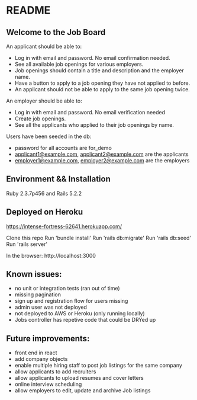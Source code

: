 # README

## Welcome to the Job Board

An applicant should be able to:
* Log in with email and password. No email confirmation needed.
* See all available job openings for various employers.
* Job openings should contain a title and description and the employer name.
* Have a button to apply to a job opening they have not applied to before.
* An applicant should not be able to apply to the same job opening twice.

An employer should be able to:
* Log in with email and password. No email verification needed
* Create job openings.
* See all the applicants who applied to their job openings by name.

Users have been seeded in the db:
* password for all accounts are for_demo
* applicant1@example.com, applicant2@example.com are the applicants
* employer1@example.com, employer2@example.com are the employers

## Environment && Installation
Ruby 2.3.7p456 and Rails 5.2.2

## Deployed on Heroku
https://intense-fortress-62641.herokuapp.com/



Clone this repo
Run 'bundle install'
Run 'rails db:migrate'
Run 'rails db:seed'
Run 'rails server'

In the browser:
http://localhost:3000

## Known issues:
* no unit or integration tests (ran out of time)
* missing pagination
* sign up and registration flow for users missing
* admin user was not deployed
* not deployed to AWS or Heroku (only running locally)
* Jobs controller has repetive code that could be DRYed up

## Future improvements:
* front end in react
* add company objects
* enable multiple hiring staff to post job listings for the same company
* allow applicants to add recruiters
* allow applicants to upload resumes and cover letters
* online interview scheduling
* allow employers to edit, update and archive Job listings